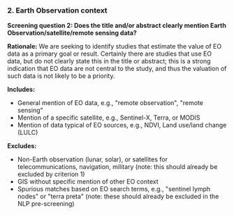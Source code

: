 ### 2. Earth Observation context

**Screening question 2: Does the title and/or abstract clearly mention Earth Observation/satellite/remote sensing data?**

**Rationale:** We are seeking to identify studies that estimate the value of EO data as a primary goal or result.  Certainly there are studies that use EO data, but do not clearly state this in the title or abstract; this is a strong indication that EO data are not central to the study, and thus the valuation of such data is not likely to be a priority.

**Includes:**

* General mention of EO data, e.g., "remote observation", "remote sensing"
* Mention of a specific satellite, e.g., Sentinel-X, Terra, or MODIS
* Mention of data typical of EO sources, e.g., NDVI, Land use/land change (LULC)

**Excludes:**

* Non-Earth observation (lunar, solar), or satellites for telecommunications, navigation, military (note: this should already be excluded by criterion 1)
* GIS without specific mention of other EO context
* Spurious matches based on EO search terms, e.g., "sentinel lymph nodes" or "terra preta" (note: these should already be excluded in the NLP pre-screening)